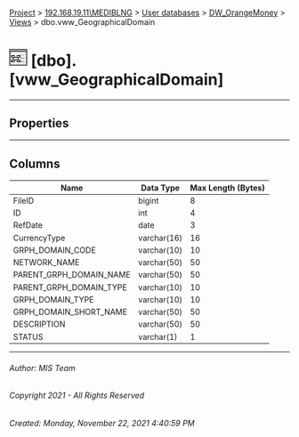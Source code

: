 #### 

[Project](../../../../index.md) > [192.168.19.11\\MEDIBLNG](../../../index.md) > [User databases](../../index.md) > [DW_OrangeMoney](../index.md) > [Views](Views.md) > dbo.vww_GeographicalDomain

# ![Views](../../../../Images/View32.png) [dbo].[vww_GeographicalDomain]

---

## <a name="#properties"></a>Properties



---

## <a name="#columns"></a>Columns

| Name | Data Type | Max Length (Bytes) |
|---|---|---|
| FileID | bigint | 8 |
| ID | int | 4 |
| RefDate | date | 3 |
| CurrencyType | varchar(16) | 16 |
| GRPH_DOMAIN_CODE | varchar(10) | 10 |
| NETWORK_NAME | varchar(50) | 50 |
| PARENT_GRPH_DOMAIN_NAME | varchar(50) | 50 |
| PARENT_GRPH_DOMAIN_TYPE | varchar(10) | 10 |
| GRPH_DOMAIN_TYPE | varchar(10) | 10 |
| GRPH_DOMAIN_SHORT_NAME | varchar(50) | 50 |
| DESCRIPTION | varchar(50) | 50 |
| STATUS | varchar(1) | 1 |


---

###### Author:  MIS Team

###### Copyright 2021 - All Rights Reserved

###### Created: Monday, November 22, 2021 4:40:59 PM


